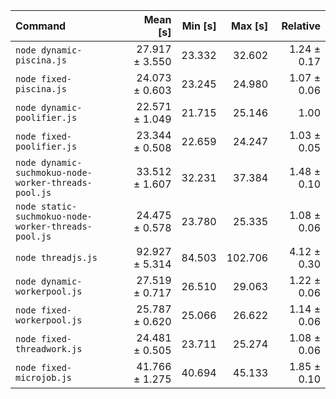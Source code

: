 | Command                                              |       Mean [s] | Min [s] | Max [s] |    Relative |
| :--------------------------------------------------- | -------------: | ------: | ------: | ----------: |
| `node dynamic-piscina.js`                            | 27.917 ± 3.550 |  23.332 |  32.602 | 1.24 ± 0.17 |
| `node fixed-piscina.js`                              | 24.073 ± 0.603 |  23.245 |  24.980 | 1.07 ± 0.06 |
| `node dynamic-poolifier.js`                          | 22.571 ± 1.049 |  21.715 |  25.146 |        1.00 |
| `node fixed-poolifier.js`                            | 23.344 ± 0.508 |  22.659 |  24.247 | 1.03 ± 0.05 |
| `node dynamic-suchmokuo-node-worker-threads-pool.js` | 33.512 ± 1.607 |  32.231 |  37.384 | 1.48 ± 0.10 |
| `node static-suchmokuo-node-worker-threads-pool.js`  | 24.475 ± 0.578 |  23.780 |  25.335 | 1.08 ± 0.06 |
| `node threadjs.js`                                   | 92.927 ± 5.314 |  84.503 | 102.706 | 4.12 ± 0.30 |
| `node dynamic-workerpool.js`                         | 27.519 ± 0.717 |  26.510 |  29.063 | 1.22 ± 0.06 |
| `node fixed-workerpool.js`                           | 25.787 ± 0.620 |  25.066 |  26.622 | 1.14 ± 0.06 |
| `node fixed-threadwork.js`                           | 24.481 ± 0.505 |  23.711 |  25.274 | 1.08 ± 0.06 |
| `node fixed-microjob.js`                             | 41.766 ± 1.275 |  40.694 |  45.133 | 1.85 ± 0.10 |
